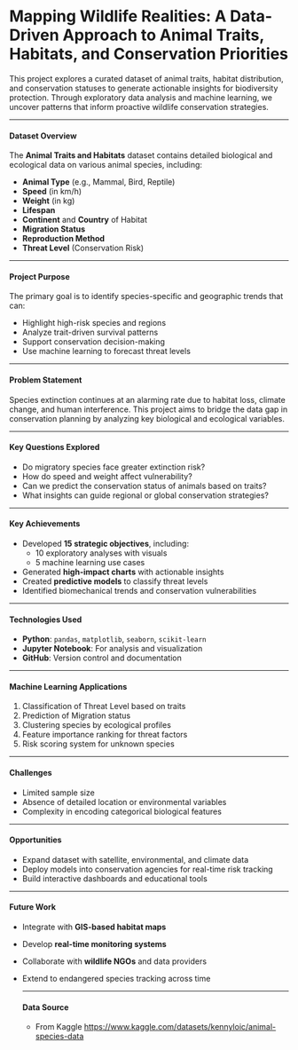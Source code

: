 # Mapping Wildlife Realities: A Data-Driven Approach to Animal Traits, Habitats, and Conservation Priorities

This project explores a curated dataset of animal traits, habitat distribution, and conservation statuses to generate actionable insights for biodiversity protection. Through exploratory data analysis and machine learning, we uncover patterns that inform proactive wildlife conservation strategies.

---

#### Dataset Overview

The **Animal Traits and Habitats** dataset contains detailed biological and ecological data on various animal species, including:

- **Animal Type** (e.g., Mammal, Bird, Reptile)
- **Speed** (in km/h)
- **Weight** (in kg)
- **Lifespan**
- **Continent** and **Country** of Habitat
- **Migration Status**
- **Reproduction Method**
- **Threat Level** (Conservation Risk)

---

#### Project Purpose

The primary goal is to identify species-specific and geographic trends that can:

- Highlight high-risk species and regions
- Analyze trait-driven survival patterns
- Support conservation decision-making
- Use machine learning to forecast threat levels

---

#### Problem Statement

Species extinction continues at an alarming rate due to habitat loss, climate change, and human interference. This project aims to bridge the data gap in conservation planning by analyzing key biological and ecological variables.

---

#### Key Questions Explored

- Do migratory species face greater extinction risk?
- How do speed and weight affect vulnerability?
- Can we predict the conservation status of animals based on traits?
- What insights can guide regional or global conservation strategies?

---

#### Key Achievements

- Developed **15 strategic objectives**, including:
  - 10 exploratory analyses with visuals
  - 5 machine learning use cases
- Generated **high-impact charts** with actionable insights
- Created **predictive models** to classify threat levels
- Identified biomechanical trends and conservation vulnerabilities

---

#### Technologies Used

- **Python**: `pandas`, `matplotlib`, `seaborn`, `scikit-learn`
- **Jupyter Notebook**: For analysis and visualization
- **GitHub**: Version control and documentation

---

#### Machine Learning Applications

1. Classification of Threat Level based on traits
2. Prediction of Migration status
3. Clustering species by ecological profiles
4. Feature importance ranking for threat factors
5. Risk scoring system for unknown species

---

#### Challenges

- Limited sample size
- Absence of detailed location or environmental variables
- Complexity in encoding categorical biological features

---

#### Opportunities

- Expand dataset with satellite, environmental, and climate data
- Deploy models into conservation agencies for real-time risk tracking
- Build interactive dashboards and educational tools

---

#### Future Work

- Integrate with **GIS-based habitat maps**
- Develop **real-time monitoring systems**
- Collaborate with **wildlife NGOs** and data providers
- Extend to endangered species tracking across time

  ---

  #### Data Source
  - From Kaggle https://www.kaggle.com/datasets/kennyloic/animal-species-data
